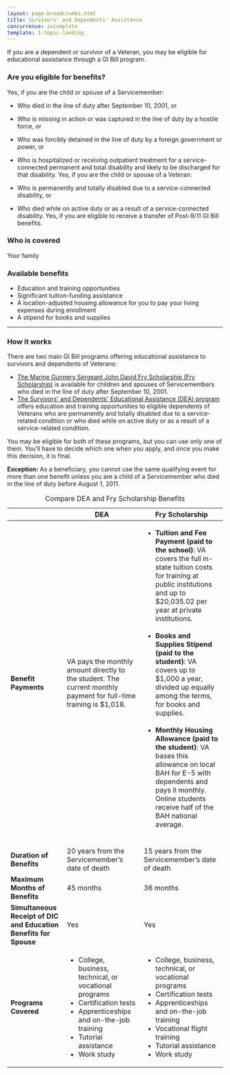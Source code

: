 ```yaml
---
layout: page-breadcrumbs.html
title: Survivors' and Dependents' Assistance
concurrence: incomplete
template: 1-topic-landing
---
```


If you are a dependent or survivor of a Veteran, you may be eligible for educational assistance through a GI Bill program.
<div class="call-out" markdown="1">

### Are you eligible for benefits?
Yes, if you are the child or spouse of a Servicemember:
  - Who died in the line of duty after September 10, 2001, or
  - Who is missing in action or was captured in the line of duty by a hostile force, or
  -	Who was forcibly detained in the line of duty by a foreign government or power, or
  -	Who is hospitalized or receiving outpatient treatment for a service-connected permanent and total disability and likely to be discharged for that disability.
Yes, if you are the child or spouse of a Veteran:

  - Who is permanently and totally disabled due to a service-connected disability, or
  -	Who died while on active duty or as a result of a service-connected disability.
Yes, if you are eligible to receive a transfer of Post-9/11 GI Bill benefits.

### Who is covered
Your family
</div>

### Available benefits

- Education and training opportunities
- Significant tuition-funding assistance
- A location-adjusted housing allowance for you to pay your living expenses during enrollment
- A stipend for books and supplies

--------

### How it works

There are two main GI Bill programs offering educational assistance to survivors and dependents of Veterans:

- [The Marine Gunnery Sergeant John David Fry Scholarship (Fry Scholarship)](/education/gi-bill/survivors-dependent-assistance/fry-scholarship/) is available for children and spouses of Servicemembers who died in the line of duty after September 10, 2001.
- [The Survivors' and Dependents' Educational Assistance (DEA) program](/education/gi-bill/survivors-dependent-assistance/dependents-education/) offers education and training opportunities to eligible dependents of Veterans who are permanently and totally disabled due to a service-related condition or who died while on active duty or as a result of a service-related condition.

You may be eligible for both of these programs, but you can use only one of them. You’ll have to decide which one when you apply, and once you make this decision, it is final.

**Exception:** As a beneficiary, you cannot use the same qualifying event for more than one benefit unless you are a child of a Servicemember who died in the line of duty before August 1, 2011.

<div class="va-table-overflow">
<table>
<caption>Compare DEA and Fry Scholarship Benefits</caption>
<thead>
  <tr>
    <th colspan="1"></th>
    <th colspan="1" scope="col">DEA</th>
    <th colspan="1" scope="col">Fry Scholarship</th>
  </tr>
</thead>
<tbody>
  <tr>
    <td scope="row"><strong>Benefit Payments</strong></td>
    <td>VA pays the monthly amount directly to the student. The current monthly payment for full-time training is $1,018.</td>
    <td>
    <ul>
      <li><strong>Tuition and Fee Payment (paid to the school)</strong>: VA covers the full in-state tuition costs for training at public institutions and up to $20,035.02 per year at private institutions.<br /><br /></li>
      <li><strong>Books and Supplies Stipend (paid to the student)</strong>:
    VA covers up to $1,000 a year, divided up equally among the terms, for books and supplies.<br /><br /></li>
      <li><strong>Monthly Housing Allowance (paid to the student)</strong>:
      VA bases this allowance on local BAH for E-5 with dependents and pays it monthly. Online students receive half of the BAH national average.</li>
    </ul>
    </td>
  </tr>

  <tr>
    <td scope="row"><strong>Duration of Benefits</strong></td>
    <td>20 years from the Servicemember’s date of death
  </td>
    <td>15 years from the Servicemember’s date of death
  </td>
  </tr>

  <tr>
    <td><strong>Maximum Months of Benefits</strong></td>
    <td>45 months</td>
    <td>36 months</td>
  </tr>

  <tr>
    <td scope="row"><strong>Simultaneous Receipt of DIC and Education Benefits for Spouse</strong></td>
    <td>Yes</td>
    <td>Yes</td>
  </tr>

  <tr>
    <td scope="row"><strong>Programs Covered</strong></td>
    <td>
      <ul>
        <li>College, business, technical, or vocational programs</li>
        <li>Certification tests</li>
        <li>Apprenticeships and on-the-job training</li>
        <li>Tutorial assistance</li>
        <li>Work study
      </ul>
    </td>
    <td>
      <ul>
        <li>College, business, technical, or vocational programs</li>
        <li>Certification tests</li>
        <li>Apprenticeships and on-the-job training</li>
        <li>Vocational flight training</li>
        <li>Tutorial assistance</li>
        <li>Work study</li>
      </ul>
    </td>
  </tr>
</tbody>
</table>
